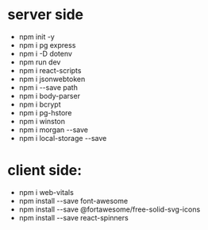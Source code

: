 # server side
- npm init -y
- npm i pg express
- npm i -D dotenv
- npm run dev
- npm i react-scripts
- npm i jsonwebtoken
- npm i --save path
- npm i body-parser
- npm i bcrypt
- npm i pg-hstore
- npm i winston
- npm i morgan --save
- npm i local-storage --save

# client side:
- npm i web-vitals
- npm install --save font-awesome
- npm install --save @fortawesome/free-solid-svg-icons
- npm install --save react-spinners